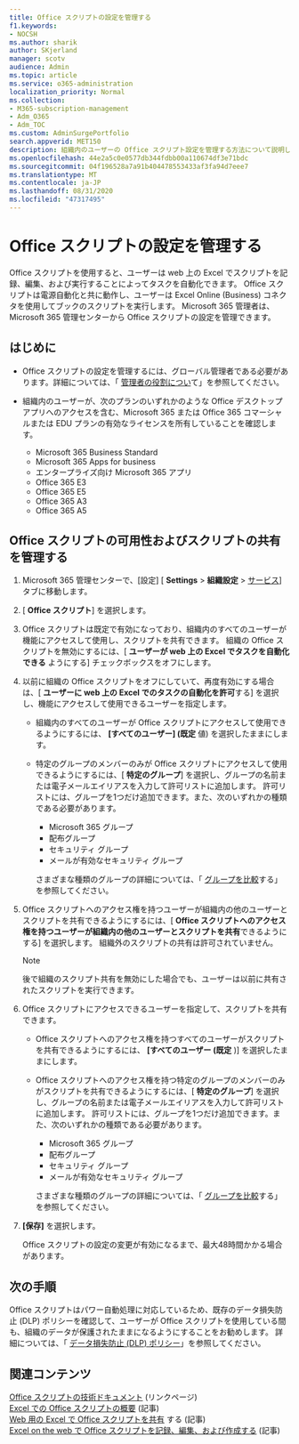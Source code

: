 ```yaml
---
title: Office スクリプトの設定を管理する
f1.keywords:
- NOCSH
ms.author: sharik
author: SKjerland
manager: scotv
audience: Admin
ms.topic: article
ms.service: o365-administration
localization_priority: Normal
ms.collection:
- M365-subscription-management
- Adm_O365
- Adm_TOC
ms.custom: AdminSurgePortfolio
search.appverid: MET150
description: 組織内のユーザーの Office スクリプト設定を管理する方法について説明します。
ms.openlocfilehash: 44e2a5c0e0577db344fdbb00a110674df3e71bdc
ms.sourcegitcommit: 04f196528a7a91b404478553433af3fa94d7eee7
ms.translationtype: MT
ms.contentlocale: ja-JP
ms.lasthandoff: 08/31/2020
ms.locfileid: "47317495"
---
```

# <a name="manage-office-scripts-settings"></a>Office スクリプトの設定を管理する

Office スクリプトを使用すると、ユーザーは web 上の Excel でスクリプトを記録、編集、および実行することによってタスクを自動化できます。 Office スクリプトは電源自動化と共に動作し、ユーザーは Excel Online (Business) コネクタを使用してブックのスクリプトを実行します。 Microsoft 365 管理者は、Microsoft 365 管理センターから Office スクリプトの設定を管理できます。

## <a name="before-you-begin"></a>はじめに

- Office スクリプトの設定を管理するには、グローバル管理者である必要があります。詳細については、「 [管理者の役割につい](../add-users/about-admin-roles.md)て」を参照してください。

- 組織内のユーザーが、次のプランのいずれかのような Office デスクトップアプリへのアクセスを含む、Microsoft 365 または Office 365 コマーシャルまたは EDU プランの有効なライセンスを所有していることを確認します。

    - Microsoft 365 Business Standard
    - Microsoft 365 Apps for business
    - エンタープライズ向け Microsoft  365 アプリ
    - Office 365 E3
    - Office 365 E5
    - Office 365 A3
    - Office 365 A5

## <a name="manage-availability-of-office-scripts-and-sharing-of-scripts"></a>Office スクリプトの可用性およびスクリプトの共有を管理する

1. Microsoft 365 管理センターで、[設定] [ **Settings** \> **組織設定** \> <a href="https://go.microsoft.com/fwlink/p/?linkid=2053743" target="_blank">サービス</a>] タブに移動します。

2. [ **Office スクリプト**] を選択します。

3. Office スクリプトは既定で有効になっており、組織内のすべてのユーザーが機能にアクセスして使用し、スクリプトを共有できます。 組織の Office スクリプトを無効にするには、[ **ユーザーが web 上の Excel でタスクを自動化できる** ようにする] チェックボックスをオフにします。

4. 以前に組織の Office スクリプトをオフにしていて、再度有効にする場合は、[ **ユーザーに web 上の Excel でのタスクの自動化を許可**する] を選択し、機能にアクセスして使用できるユーザーを指定します。

    - 組織内のすべてのユーザーが Office スクリプトにアクセスして使用できるようにするには、 **[すべてのユーザー] (既定** 値) を選択したままにします。 

    - 特定のグループのメンバーのみが Office スクリプトにアクセスして使用できるようにするには、[ **特定のグループ**] を選択し、グループの名前または電子メールエイリアスを入力して許可リストに追加します。 許可リストには、グループを1つだけ追加できます。また、次のいずれかの種類である必要があります。
        - Microsoft 365 グループ
        - 配布グループ
        - セキュリティ グループ
        - メールが有効なセキュリティ グループ
    
        さまざまな種類のグループの詳細については、「 [グループを比較](../create-groups/compare-groups.md)する」を参照してください。

5. Office スクリプトへのアクセス権を持つユーザーが組織内の他のユーザーとスクリプトを共有できるようにするには、[ **Office スクリプトへのアクセス権を持つユーザーが組織内の他のユーザーとスクリプトを共有**できるようにする] を選択します。 組織外のスクリプトの共有は許可されていません。
 
    > [!NOTE]
    > 後で組織のスクリプト共有を無効にした場合でも、ユーザーは以前に共有されたスクリプトを実行できます。
 
6. Office スクリプトにアクセスできるユーザーを指定して、スクリプトを共有できます。
    
    - Office スクリプトへのアクセス権を持つすべてのユーザーがスクリプトを共有できるようにするには、 **[すべてのユーザー (既定** )] を選択したままにします。

    - Office スクリプトへのアクセス権を持つ特定のグループのメンバーのみがスクリプトを共有できるようにするには、[ **特定のグループ**] を選択し、グループの名前または電子メールエイリアスを入力して許可リストに追加します。 許可リストには、グループを1つだけ追加できます。また、次のいずれかの種類である必要があります。
        - Microsoft 365 グループ
        - 配布グループ
        - セキュリティ グループ
        - メールが有効なセキュリティ グループ
    
        さまざまな種類のグループの詳細については、「 [グループを比較](../create-groups/compare-groups.md)する」を参照してください。

7. **[保存]** を選択します。

    Office スクリプトの設定の変更が有効になるまで、最大48時間かかる場合があります。

## <a name="next-steps"></a>次の手順

Office スクリプトはパワー自動処理に対応しているため、既存のデータ損失防止 (DLP) ポリシーを確認して、ユーザーが Office スクリプトを使用している間も、組織のデータが保護されたままになるようにすることをお勧めします。 詳細については、「 [データ損失防止 (DLP) ポリシー](/power-automate/prevent-data-loss)」を参照してください。

## <a name="related-content"></a>関連コンテンツ

[Office スクリプトの技術ドキュメント](/office/dev/scripts/) (リンクページ) \
[Excel での Office スクリプトの概要](https://support.microsoft.com/office/9fbe283d-adb8-4f13-a75b-a81c6baf163a) (記事) \
[Web 用の Excel で Office スクリプトを共有](https://support.microsoft.com/office/226eddbc-3a44-4540-acfe-fccda3d1122b) する (記事) \
[Excel on the web で Office スクリプトを記録、編集、および作成する](/office/dev/scripts/tutorials/excel-tutorial) (記事)
